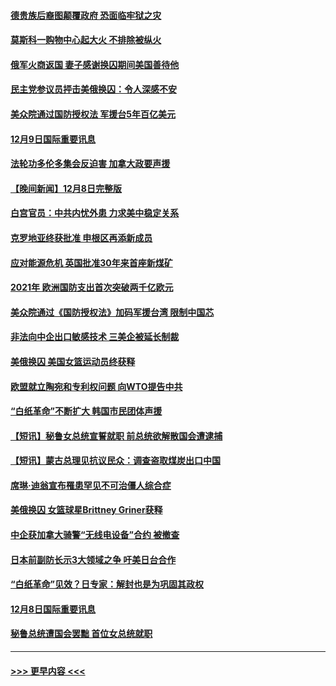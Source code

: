 #### [德贵族后裔图颠覆政府 恐面临牢狱之灾](../pages/prog202/a103594297.md?t=12092250) 
#### [莫斯科一购物中心起大火 不排除被纵火](../pages/prog202/a103594188.md?t=12092250) 
#### [俄军火商返国 妻子感谢换囚期间美国善待他](../pages/prog202/a103594185.md?t=12092250) 
#### [民主党参议员抨击美俄换囚：令人深感不安](../pages/prog202/a103594207.md?t=12092250) 
#### [美众院通过国防授权法 军援台5年百亿美元](../pages/prog202/a103594192.md?t=12092250) 
#### [12月9日国际重要讯息](../pages/prog202/a103594189.md?t=12092250) 
#### [法轮功多伦多集会反迫害 加拿大政要声援](../pages/prog202/a103594125.md?t=12092250) 
#### [【晚间新闻】12月8日完整版](../pages/prog202/a103593985.md?t=12092250) 
#### [白宫官员：中共内忧外患 力求美中稳定关系](../pages/prog202/a103593856.md?t=12092250) 
#### [克罗地亚终获批准 申根区再添新成员](../pages/prog202/a103593897.md?t=12092250) 
#### [应对能源危机 英国批准30年来首座新煤矿](../pages/prog202/a103593899.md?t=12092250) 
#### [2021年 欧洲国防支出首次突破两千亿欧元](../pages/prog202/a103593891.md?t=12092250) 
#### [美众院通过《国防授权法》加码军援台湾 限制中国芯](../pages/prog202/a103593838.md?t=12092250) 
#### [非法向中企出口敏感技术 三美企被延长制裁](../pages/prog202/a103593706.md?t=12092250) 
#### [美俄换囚 美国女篮运动员终获释](../pages/prog202/a103593751.md?t=12092250) 
#### [欧盟就立陶宛和专利权问题 向WTO提告中共](../pages/prog202/a103593720.md?t=12092250) 
#### [“白纸革命”不断扩大 韩国市民团体声援](../pages/prog202/a103593712.md?t=12092250) 
#### [【短讯】秘鲁女总统宣誓就职 前总统欲解散国会遭逮捕](../pages/prog202/a103593718.md?t=12092250) 
#### [【短讯】蒙古总理见抗议民众：调查盗取煤炭出口中国](../pages/prog202/a103593722.md?t=12092250) 
#### [席琳·迪翁宣布罹患罕见不可治僵人综合症](../pages/prog202/a103593689.md?t=12092250) 
#### [美俄换囚 女篮球星Brittney Griner获释](../pages/prog202/a103593600.md?t=12092250) 
#### [中企获加拿大骑警“无线电设备”合约 被撤查](../pages/prog202/a103593570.md?t=12092250) 
#### [日本前副防长示3大领域之争 吁美日台合作](../pages/prog202/a103593555.md?t=12092250) 
#### [“白纸革命”见效？日专家：解封也是为巩固其政权](../pages/prog202/a103593458.md?t=12092250) 
#### [12月8日国际重要讯息](../pages/prog202/a103593451.md?t=12092250) 
#### [秘鲁总统遭国会罢黜 首位女总统就职](../pages/prog202/a103593454.md?t=12092250) 

----
#### [ >>> 更早内容 <<< ](../indexes/prog202-earlier.md)
